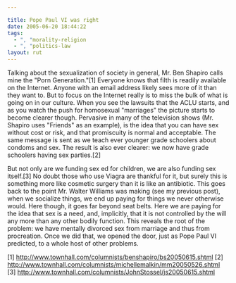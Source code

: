 ```yaml
---

title: Pope Paul VI was right
date: 2005-06-20 18:44:22
tags:
  - ", "morality-religion
  - ", "politics-law
layout: rut
---
```


<p>Talking about the sexualization of society in general, Mr. Ben Shapiro calls mine the "Porn Generation."[1] Everyone knows that filth is readily available on the Internet.  Anyone with an email address likely sees more of it than they want to.  But to focus on the Internet really is to miss the bulk of what is going on in our culture.  When you see the lawsuits that the ACLU starts, and as you watch the push for homosexual "marriages" the picture starts to become clearer though.  Pervasive in many of the television shows (Mr. Shapiro uses "Friends" as an example), is the idea that you can have sex without cost or risk, and that promiscuity is normal and acceptable.  The same message is sent as we teach ever younger grade schoolers about condoms and sex.  The result is also ever clearer: we now have grade schoolers having sex parties.[2]</p>

<p>But not only are we funding sex ed for children, we are also funding sex itself.[3] No doubt those who use Viagra are thankful for it, but surely this is something more like cosmetic surgery than it is like an antibiotic.  This goes back to the point Mr. Walter Williams was making (see my previous post), when we socialize things, we end up paying for things we never otherwise would.  Here though, it goes far beyond seat belts.  Here we are paying for the idea that sex is a need, and, implicitly, that it is not controlled by the will any more than any other bodily function.  This reveals the root of the problem: we have mentally divorced sex from marriage and thus from procreation.  Once we did that, we opened the door, just as Pope Paul VI predicted, to a whole host of other problems.</p>

[1] http://www.townhall.com/columnists/benshapiro/bs20050615.shtml 
[2] http://www.townhall.com/columnists/michellemalkin/mm20050526.shtml 
[3] http://www.townhall.com/columnists/JohnStossel/js20050615.shtml

